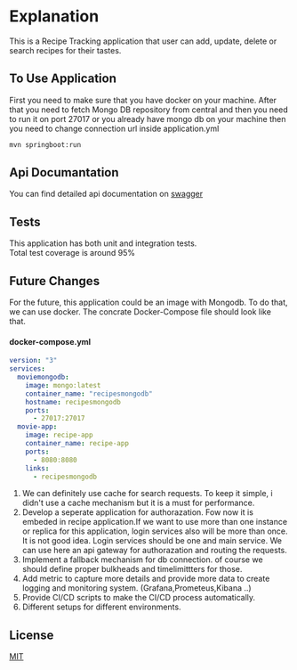 # Explanation

This is a Recipe Tracking application that user can add, update, delete or search recipes for their tastes.

## To Use Application

First you need to make sure that you have docker on your machine. 
After that you need to fetch Mongo DB repository from central and then you need to run it on port 27017 or you 
already have mongo db on your machine then you need to change connection url inside application.yml
```bash
mvn springboot:run
```

## Api Documantation

You can find detailed api documentation on [swagger](http://localhost:8080/swagger-ui.html
)

## Tests

This application has both unit and integration tests.  
Total test coverage is around 95%

## Future Changes
For the future, this application could be an image with Mongodb.
To do that, we can use docker.
The concrate Docker-Compose file should look like that.
#### docker-compose.yml
```yaml
version: "3"
services:
  moviemongodb:
    image: mongo:latest
    container_name: "recipesmongodb"
    hostname: recipesmongodb
    ports:
      - 27017:27017
  movie-app:
    image: recipe-app
    container_name: recipe-app
    ports:
      - 8080:8080
    links:
      - recipesmongodb
```
1) We can definitely use cache for search requests. To keep it simple, i didn't use a cache mechanism but it is a must for performance.
2) Develop a seperate application for authorazation. Fow now it is embeded in recipe application.If we want to use more than one instance or replica for this application, login services also will be more than once. It is not good idea. Login services should be one and main service. We can use here an api gateway for authorazation and routing the requests.
3) Implement a  fallback mechanism for  db connection. of course we should define proper bulkheads and timelimittters for those. 
4) Add metric to capture more details and provide more data to create logging and monitoring system. (Grafana,Prometeus,Kibana ..)
5) Provide CI/CD scripts to make the CI/CD process automatically.
6) Different setups for different environments.


## License
[MIT](https://choosealicense.com/licenses/mit/)